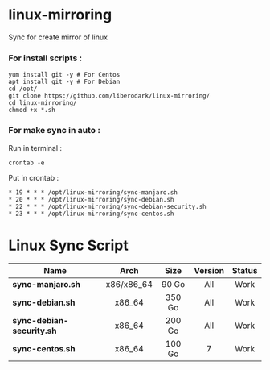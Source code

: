 # linux-mirroring
Sync for create mirror of linux


### For install scripts :

```
yum install git -y # For Centos
apt install git -y # For Debian
cd /opt/
git clone https://github.com/liberodark/linux-mirroring/
cd linux-mirroring/
chmod +x *.sh
```

### For make sync in auto :

Run in terminal :
```
crontab -e
```
Put in crontab :
```
* 19 * * * /opt/linux-mirroring/sync-manjaro.sh
* 20 * * * /opt/linux-mirroring/sync-debian.sh
* 22 * * * /opt/linux-mirroring/sync-debian-security.sh
* 23 * * * /opt/linux-mirroring/sync-centos.sh
```

# Linux Sync Script

Name | Arch | Size | Version | Status
---------------- |:------:|:---------:|:--------------:|:-------------:
**sync-manjaro.sh** | x86/x86_64 | 90 Go | All | Work
**sync-debian.sh** | x86_64 | 350 Go | All | Work
**sync-debian-security.sh** | x86_64 | 200 Go | All | Work
**sync-centos.sh** | x86_64| 100 Go | 7 | Work
